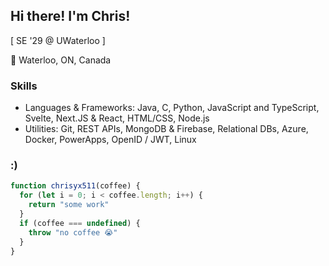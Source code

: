 ## Hi there! I'm Chris!

[ SE '29 @ UWaterloo ]

📍 Waterloo, ON, Canada

### Skills
- Languages & Frameworks: Java, C, Python, JavaScript and TypeScript, Svelte, Next.JS & React, HTML/CSS, Node.js
- Utilities: Git, REST APIs, MongoDB & Firebase, Relational DBs, Azure, Docker, PowerApps, OpenID / JWT, Linux
### :)
```javascript
function chrisyx511(coffee) {
  for (let i = 0; i < coffee.length; i++) {
    return "some work"
  }
  if (coffee === undefined) {
    throw "no coffee 😭"
  }
}
```


